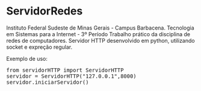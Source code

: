 # ServidorRedes
Instituto Federal Sudeste de Minas Gerais - Campus Barbacena. Tecnologia em Sistemas para a Internet - 3º Período
Trabalho prático da disciplina de redes de computadores.
Servidor HTTP desenvolvido em python, utilizando socket e expreção regular.

Exemplo de uso:
<pre>
from servidorHTTP import ServidorHTTP
servidor = ServidorHTTP("127.0.0.1",8000)
servidor.iniciarServidor()
</pre>

